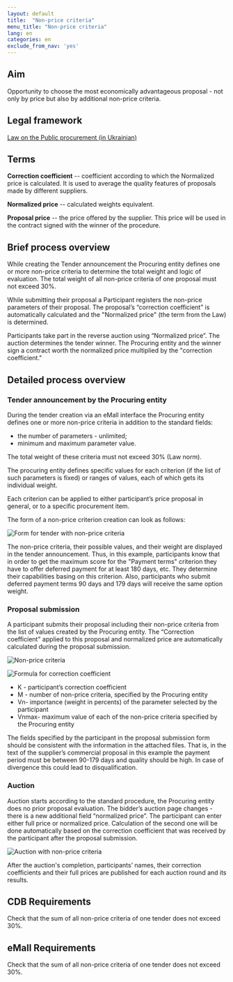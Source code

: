 ```yaml
---
layout: default
title:  "Non-price criteria"
menu_title: "Non-price criteria"
lang: en
categories: en
exclude_from_nav: 'yes'
---
```


## Aim

Opportunity to choose the most economically advantageous proposal - not only by price but also by additional non-price criteria.

## Legal framework

[Law on the Public procurement (in Ukrainian)](https://docs.google.com/document/d/1wxHLMOohlCXC14yamFqc_o4f3mJnWC4eXwDZ6F3GaPI/edit?usp=sharing)

## Terms

**Correction coefficient** -- coefficient according to which the Normalized price is calculated. It is used to average the quality features of proposals made by different suppliers.

**Normalized price** -- calculated weights equivalent.  

**Proposal price** -- the price offered by the supplier. This price will be used in the contract signed with the winner of the procedure.

## Brief process overview

While creating the Tender announcement the Procuring entity defines one or more non-price criteria to determine the total weight and logic of evaluation. The total weight of all non-price criteria of one proposal must not exceed 30%.

While submitting their proposal a Participant registers the non-price parameters of their proposal. The proposal’s “correction coefficient” is automatically calculated and the "Normalized price" (the term from the Law)  is determined.

Participants take part in the reverse auction using “Normalized price”. The auction determines the tender winner. The Procuring entity and the winner sign a contract worth the normalized price multiplied by the "correction coefficient."

## Detailed process overview

### Tender announcement by the Procuring entity

During the tender creation via an eMall interface the Procuring entity defines one or more non-price criteria in addition to the standard fields:

* the number of parameters - unlimited;
* minimum and maximum parameter value.

The total weight of these criteria must not exceed 30% (Law norm).

The procuring entity defines specific values for each criterion (if the list of such parameters is fixed) or ranges of values, each of which gets its individual weight.

Each criterion can be applied to either participant’s price proposal in general, or to a specific procurement item.

The form of a non-price criterion creation can look as follows:

![Form for tender with non-price criteria](https://openprocurement.io/en/images/en_nonprice_criteria_tender.png.2)

The non-price criteria, their possible values, and their weight ​​are displayed in the tender announcement. Thus, in this example, participants know that in order to get the maximum score for the "Payment terms" criterion they have to offer deferred payment for at least 180 days, etc. They determine their capabilities basing on this criterion. Also, participants who submit deferred payment terms 90 days and 179 days will receive the same option weight. 

### Proposal submission

A participant submits their proposal including their non-price criteria from the list of values ​​created by the Procuring entity. The “Correction coefficient" applied to this proposal and normalized price are automatically calculated during the proposal submission.

![Non-price criteria](/images/nonprcri/en_nonprice_criteria_form.png)

![Formula for correction coefficient](/images/nonprcri/ua_nonprice_criteria_formula.png)

* K - participant’s correction coefficient
* M - number of non-price criteria, specified by the Procuring entity
* Vn- importance (weight in percents) of the parameter selected by the participant
* Vnmax- maximum value of each of the non-price criteria specified by the Procuring entity

The fields specified by the participant in the proposal submission form should be consistent with the information in the attached files. That is, in the text of the supplier’s commercial proposal in this example the payment period must be between 90-179 days and quality should be high. In case of divergence this could lead to disqualification.

### Auction

Auction starts according to the standard procedure, the Procuring entity does no prior proposal evaluation. The bidder’s auction page changes - there is a new additional field “normalized price”. The participant can enter either full price or normalized price. Calculation of the second one will be done automatically based on the correction coefficient that was received by the participant after the proposal submission.

![Auction with non-price criteria](/images/nonprcri/en_nonprice_criteria_auction.png)

After the auction's completion, participants’ names, their correction coefficients and their full prices are published for each auction round and its results.

## CDB Requirements

Check that the sum of all non-price criteria of one tender does not exceed 30%.

## eMall Requirements

Check that the sum of all non-price criteria of one tender does not exceed 30%.

